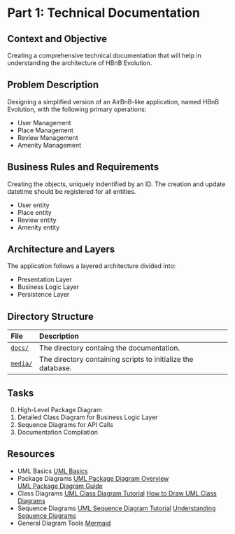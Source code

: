 # Part 1: Technical Documentation

## Context and Objective

Creating a comprehensive technical documentation that will help in understanding the architecture of HBnB Evolution.

## Problem Description

Designing a simplified version of an AirBnB-like application, named HBnB Evolution, with the following primary operations:
- User Management
- Place Management
- Review Management
- Amenity Management

## Business Rules and Requirements

Creating the objects, uniquely indentified by an ID.
The creation and update datetime should be registered for all entities.
- User entity
- Place entity
- Review entity
- Amenity entity

## Architecture and Layers

The application follows a layered architecture divided into:
- Presentation Layer
- Business Logic Layer
- Persistence Layer

## Directory Structure

| File | Description |
| :---- | :---------- |
| [`docs/`](https://github.com/gwendalminguy/holbertonschool-hbnb/tree/main/part1/docs/) | The directory containg the documentation. |
| [`media/`](https://github.com/gwendalminguy/holbertonschool-hbnb/tree/main/part1/media/) | The directory containing scripts to initialize the database. |

## Tasks

0. High-Level Package Diagram
1. Detailed Class Diagram for Business Logic Layer
2. Sequence Diagrams for API Calls
3. Documentation Compilation

## Resources

- UML Basics
[UML Basics](https://github.com/Mornac/holbertonschool-hbnb/blob/main/media/png/OOP%20-%20Introduction%20to%20UML%20Public.pdf)
- Package Diagrams
[UML Package Diagram Overview](https://www.uml-diagrams.org/package-diagrams.html)  
[UML Package Diagram Guide](https://www.visual-paradigm.com/guide/uml-unified-modeling-language/what-is-package-diagram/)
- Class Diagrams
[UML Class Diagram Tutorial](https://creately.com/blog/software-teams/class-diagram-tutorial/)
[How to Draw UML Class Diagrams](https://www.visual-paradigm.com/guide/uml-unified-modeling-language/what-is-class-diagram/)
- Sequence Diagrams
[UML Sequence Diagram Tutorial](https://creately.com/guides/sequence-diagram-tutorial/)
[Understanding Sequence Diagrams](https://www.uml-diagrams.org/sequence-diagrams.html)
- General Diagram Tools
[Mermaid](http://mermaid.js.org/)
